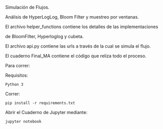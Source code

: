 

Simulación de Flujos.

Análisis de HyperLogLog, Bloom Filter y muestreo por ventanas.

El archivo helper_functions contiene los detalles de las implementaciones 

de BloomFilter, Hyperloglog y cubeta.

El archivo api.py contiene las urls a través de la cual se simula el flujo. 

El cuaderno Final_MA contiene el código que reliza todo el proceso.

Para correr:

Requisitos:
	
	Python 3

Correr:

	pip install -r requirements.txt

Abrir el Cuaderno de Jupyter mediante:

	jupyter notebook

